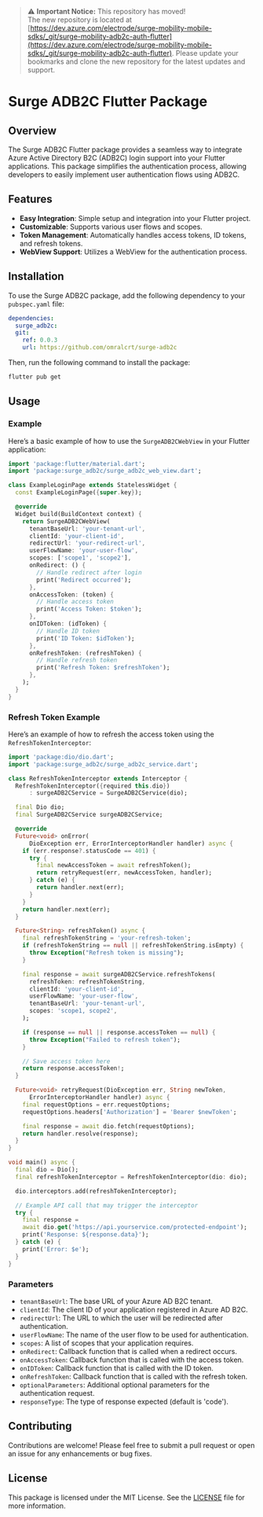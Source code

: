 > ⚠️ **Important Notice:** This repository has moved!  
> The new repository is located at [https://dev.azure.com/electrode/surge-mobility-mobile-sdks/_git/surge-mobility-adb2c-auth-flutter](https://dev.azure.com/electrode/surge-mobility-mobile-sdks/_git/surge-mobility-adb2c-auth-flutter).
> Please update your bookmarks and clone the new repository for the latest updates and support.


# Surge ADB2C Flutter Package

## Overview

The Surge ADB2C Flutter package provides a seamless way to integrate Azure Active Directory B2C (ADB2C) login support into your Flutter applications. This package simplifies the authentication process, allowing developers to easily implement user authentication flows using ADB2C.

## Features

- **Easy Integration**: Simple setup and integration into your Flutter project.
- **Customizable**: Supports various user flows and scopes.
- **Token Management**: Automatically handles access tokens, ID tokens, and refresh tokens.
- **WebView Support**: Utilizes a WebView for the authentication process.

## Installation

To use the Surge ADB2C package, add the following dependency to your `pubspec.yaml` file:
```yaml
dependencies:
  surge_adb2c:
  git:
    ref: 0.0.3
    url: https://github.com/omralcrt/surge-adb2c
```


Then, run the following command to install the package:
```bash
flutter pub get
```

## Usage

### Example

Here’s a basic example of how to use the `SurgeADB2CWebView` in your Flutter application:
```dart
import 'package:flutter/material.dart';
import 'package:surge_adb2c/surge_adb2c_web_view.dart';

class ExampleLoginPage extends StatelessWidget {
  const ExampleLoginPage({super.key});

  @override
  Widget build(BuildContext context) {
    return SurgeADB2CWebView(
      tenantBaseUrl: 'your-tenant-url',
      clientId: 'your-client-id',
      redirectUrl: 'your-redirect-url',
      userFlowName: 'your-user-flow',
      scopes: ['scope1', 'scope2'],
      onRedirect: () {
        // Handle redirect after login
        print('Redirect occurred');
      },
      onAccessToken: (token) {
        // Handle access token
        print('Access Token: $token');
      },
      onIDToken: (idToken) {
        // Handle ID token
        print('ID Token: $idToken');
      },
      onRefreshToken: (refreshToken) {
        // Handle refresh token
        print('Refresh Token: $refreshToken');
      },
    );
  }
}
```


### Refresh Token Example

Here’s an example of how to refresh the access token using the `RefreshTokenInterceptor`:

```dart
import 'package:dio/dio.dart';
import 'package:surge_adb2c/surge_adb2c_service.dart';

class RefreshTokenInterceptor extends Interceptor {
  RefreshTokenInterceptor({required this.dio})
      : surgeADB2CService = SurgeADB2CService(dio);

  final Dio dio;
  final SurgeADB2CService surgeADB2CService;

  @override
  Future<void> onError(
      DioException err, ErrorInterceptorHandler handler) async {
    if (err.response?.statusCode == 401) {
      try {
        final newAccessToken = await refreshToken();
        return retryRequest(err, newAccessToken, handler);
      } catch (e) {
        return handler.next(err);
      }
    }
    return handler.next(err);
  }

  Future<String> refreshToken() async {
    final refreshTokenString = 'your-refresh-token';
    if (refreshTokenString == null || refreshTokenString.isEmpty) {
      throw Exception("Refresh token is missing");
    }

    final response = await surgeADB2CService.refreshTokens(
      refreshToken: refreshTokenString,
      clientId: 'your-client-id',
      userFlowName: 'your-user-flow',
      tenantBaseUrl: 'your-tenant-url',
      scopes: 'scope1, scope2',
    );

    if (response == null || response.accessToken == null) {
      throw Exception("Failed to refresh token");
    }

    // Save access token here
    return response.accessToken!;
  }

  Future<void> retryRequest(DioException err, String newToken,
      ErrorInterceptorHandler handler) async {
    final requestOptions = err.requestOptions;
    requestOptions.headers['Authorization'] = 'Bearer $newToken';

    final response = await dio.fetch(requestOptions);
    return handler.resolve(response);
  }
}
```
```dart
void main() async {
  final dio = Dio();
  final refreshTokenInterceptor = RefreshTokenInterceptor(dio: dio);

  dio.interceptors.add(refreshTokenInterceptor);

  // Example API call that may trigger the interceptor
  try {
    final response =
    await dio.get('https://api.yourservice.com/protected-endpoint');
    print('Response: ${response.data}');
  } catch (e) {
    print('Error: $e');
  }
}
```

### Parameters

- `tenantBaseUrl`: The base URL of your Azure AD B2C tenant.
- `clientId`: The client ID of your application registered in Azure AD B2C.
- `redirectUrl`: The URL to which the user will be redirected after authentication.
- `userFlowName`: The name of the user flow to be used for authentication.
- `scopes`: A list of scopes that your application requires.
- `onRedirect`: Callback function that is called when a redirect occurs.
- `onAccessToken`: Callback function that is called with the access token.
- `onIDToken`: Callback function that is called with the ID token.
- `onRefreshToken`: Callback function that is called with the refresh token.
- `optionalParameters`: Additional optional parameters for the authentication request.
- `responseType`: The type of response expected (default is 'code').

## Contributing

Contributions are welcome! Please feel free to submit a pull request or open an issue for any enhancements or bug fixes.

## License

This package is licensed under the MIT License. See the [LICENSE](LICENSE) file for more information.
